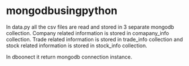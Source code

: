 # mongodbusingpython
In data.py all the csv files are read and stored in  3 separate mongodb collection. Company related information is stored in comapany_info collection. Trade related information is stored in trade_info collection and stock related information is stored in stock_info collection.

In dboonect it return mongodb connection instance.
